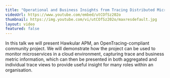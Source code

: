```yaml
---
title: "Operational and Business Insights from Tracing Distributed Microservices"
videoUrl: https://www.youtube.com/embed/utCOfSz202o
thumbnail: https://img.youtube.com/vi/utCOfSz202o/maxresdefault.jpg
layout: video
featured: false
---
```


In this talk we will present Hawkular APM, an OpenTracing-compliant community project. We will demonstrate how the project can be used to monitor microservices in a cloud environment, capturing trace and business metric information, which can then be presented in both aggregated and individual trace views to provide useful insight for many roles within an organisation.
